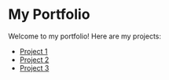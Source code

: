 # My Portfolio
Welcome to my portfolio! Here are my projects:
- [Project 1](link-to-project-1)
- [Project 2](link-to-project-2)
- [Project 3](link-to-project-3)